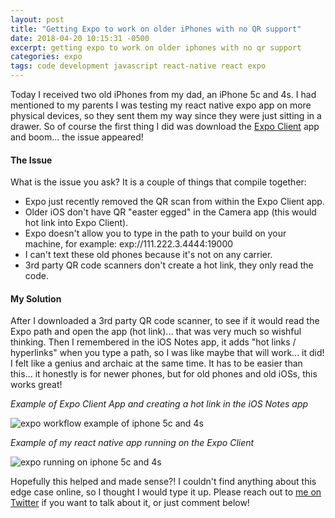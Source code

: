 ```yaml
---
layout: post
title: "Getting Expo to work on older iPhones with no QR support"
date: 2018-04-20 10:15:31 -0500
excerpt: getting expo to work on older iphones with no qr support
categories: expo
tags: code development javascript react-native react expo
---
```

Today I received two old iPhones from my dad, an iPhone 5c and 4s. I had mentioned to my parents I was testing my react native expo app on more physical devices, so they sent them my way since they were just sitting in a drawer. So of course the first thing I did was download the [Expo Client](https://itunes.apple.com/us/app/expo-client/id982107779) app and boom... the issue appeared!

#### The Issue
What is the issue you ask? It is a couple of things that compile together:
- Expo just recently removed the QR scan from within the Expo Client app.
- Older iOS don't have QR "easter egged" in the Camera app (this would hot link into Expo Client).
- Expo doesn't allow you to type in the path to your build on your machine, for example: exp://111.222.3.4444:19000
- I can't text these old phones because it's not on any carrier.
- 3rd party QR code scanners don't create a hot link, they only read the code.

#### My Solution

After I downloaded a 3rd party QR code scanner, to see if it would read the Expo path and open the app (hot link)... that was very much so wishful thinking. Then I remembered in the iOS Notes app, it adds "hot links / hyperlinks" when you type a path, so I was like maybe that will work... it did! I felt like a genius and archaic at the same time. It has to be easier than this... it honestly is for newer phones, but for old phones and old iOSs, this works great!

*Example of Expo Client App and creating a hot link in the iOS Notes app*
<div class="img-wrapper">
  <img class="img" src="/assets/img/expo/old-iphone-flow-example.jpg" alt="expo workflow example of iphone 5c and 4s">
</div>

*Example of my react native app running on the Expo Client*
<div class="img-wrapper">
  <img class="img" src="/assets/img/expo/old-iphone-expo-sign-in.jpg" alt="expo running on iphone 5c and 4s">
</div>

Hopefully this helped and made sense?! I couldn't find anything about this edge case online, so I thought I would type it up. Please reach out to [me on Twitter](https://twitter.com/calebnance) if you want to talk about it, or just comment below!
